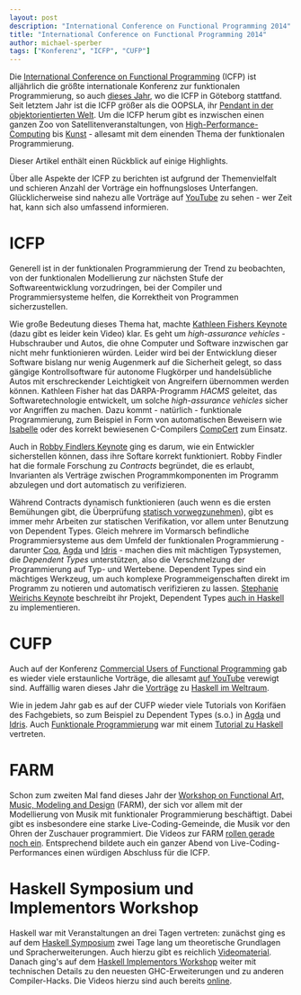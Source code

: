 ```yaml
---
layout: post
description: "International Conference on Functional Programming 2014"
title: "International Conference on Functional Programming 2014"
author: michael-sperber
tags: ["Konferenz", "ICFP", "CUFP"]
---
```


Die [International Conference on Functional
Programming](http://icfpconference.org/) (ICFP) ist alljährlich die
größte internationale Konferenz zur funktionalen Programmierung, so
auch [dieses Jahr](http://icfpconference.org/icfp2014/program.html),
wo die ICFP in Göteborg stattfand.  Seit letztem Jahr ist die ICFP
größer als die OOPSLA, ihr [Pendant in der objektorientierten
Welt](http://oopsla.org/).  Um die ICFP herum gibt es inzwischen einen
ganzen Zoo von Satellitenveranstaltungen, von
[High-Performance-Computing](https://sites.google.com/site/fhpcworkshops/)
bis [Kunst](http://functional-art.org/) - allesamt mit dem einenden
Thema der funktionalen Programmierung.

Dieser Artikel enthält einen Rückblick auf einige Highlights.

<!-- more start -->

Über alle Aspekte der ICFP zu berichten ist aufgrund der
Themenvielfalt und schieren Anzahl der Vorträge ein hoffnungsloses
Unterfangen.  Glücklicherweise sind nahezu alle Vorträge auf
[YouTube](https://www.youtube.com/channel/UCP9g4dLR7xt6KzCYntNqYcw/playlists)
zu sehen - wer Zeit hat, kann sich also umfassend informieren.

# ICFP

Generell ist in der funktionalen Programmierung der Trend zu
beobachten, von der funktionalen Modellierung zur nächsten Stufe der
Softwareentwicklung vorzudringen, bei der Compiler und
Programmiersysteme helfen, die Korrektheit von Programmen
sicherzustellen.

Wie große Bedeutung dieses Thema hat, machte [Kathleen Fishers
Keynote](http://dl.acm.org/citation.cfm?id=2628165&CFID=431100116&CFTOKEN=10660488)
(dazu gibt es leider kein Video) klar.  Es geht um *high-assurance
vehicles* - Hubschrauber und Autos, die ohne Computer und Software
inzwischen gar nicht mehr funktionieren würden.  Leider wird bei der
Entwicklung dieser Software bislang nur wenig Augenmerk auf die
Sicherheit gelegt, so dass gängige Kontrollsoftware für autonome
Flugkörper und handelsübliche Autos mit erschreckender Leichtigkeit
von Angreifern übernommen werden können.  Kathleen Fisher hat das
DARPA-Programm *HACMS* geleitet, das Softwaretechnologie entwickelt,
um solche *high-assurance vehicles* sicher vor Angriffen zu machen.
Dazu kommt - natürlich - funktionale Programmierung, zum Beispiel in
Form von automatischen Beweisern wie
[Isabelle](http://isabelle.in.tum.de/) oder des korrekt bewiesenen
C-Compilers [CompCert](http://compcert.inria.fr/) zum Einsatz.

Auch in [Robby Findlers
Keynote](https://www.youtube.com/watch?v=gXTbMPVFP1M&index=12&list=PL4UWOFngo5DVBqifWX6ZlXJ7idxWaOP69)
ging es darum, wie ein Entwickler sicherstellen können, dass ihre
Softare korrekt funktioniert.  Robby Findler hat die formale Forschung
zu *Contracts* begründet, die es erlaubt, Invarianten als Verträge
zwischen Programmkomponenten im Programm abzulegen und dort
automatisch zu verifizieren.

Während Contracts dynamisch funktionieren (auch wenn es die ersten
Bemühungen gibt, die Überprüfung [statisch
vorwegzunehmen](https://www.youtube.com/watch?v=o2VE4WwW6sA)), gibt es
immer mehr Arbeiten zur statischen Verifikation, vor allem unter
Benutzung von Dependent Types.  Gleich mehrere im Vormarsch
befindliche Programmiersysteme aus dem Umfeld der funktionalen
Programmierung - darunter [Coq](http://coq.inria.fr/),
[Agda](http://wiki.portal.chalmers.se/agda/) und
[Idris](http://idris-lang.org/) - machen dies mit mächtigen
Typsystemen, die *Dependent Types* unterstützen, also die
Verschmelzung der Programmierung auf Typ- und Wertebene.  Dependent
Types sind ein mächtiges Werkzeug, um auch komplexe
Programmeigenschaften direkt im Programm zu notieren und automatisch
verifizieren zu lassen.  [Stephanie Weirichs
Keynote](https://www.youtube.com/watch?v=rhWMhTjQzsU) beschreibt ihr
Projekt, Dependent Types [auch in
Haskell](https://ghc.haskell.org/trac/ghc/wiki/DependentHaskell) zu
implementieren.

# CUFP

Auch auf der Konferenz [Commercial Users of Functional
Programming](http://cufp.org/2014/) gab es wieder viele erstaunliche
Vorträge, die allesamt [auf
YouTube](https://www.youtube.com/watch?v=CVcyA16KWw4&list=PL4UWOFngo5DVRnB4OBL1Oi6pzEeHhaI01)
verewigt sind.  Auffällig waren dieses Jahr die
[Vorträge](https://www.youtube.com/watch?v=Wu8eJh6OqhI) zu [Haskell im
Weltraum](https://www.youtube.com/watch?v=QpRGe5d3ouo).

Wie in jedem Jahr gab es auf der CUFP wieder viele Tutorials von
Korifäen des Fachgebiets, so zum Beispiel zu Dependent Types (s.o.) in
[Agda](http://cufp.org/2014/t1-ulf-norell-programming-with-dependent-types.html)
und
[Idris](http://cufp.org/2014/t5-edwin-brady-idris-practical-software-verification-with-Dependent-types.html).
Auch [Funktionale
Programmierung](http://funktionale-programmierung.de/) war mit einem
[Tutorial zu
Haskell](http://cufp.org/2014/t2-stefan-wehr-haskell-in-the-real-world.html)
vertreten.

# FARM

Schon zum zweiten Mal fand dieses Jahr der [Workshop on Functional
Art, Music, Modeling and Design](http://functional-art.org/) (FARM),
der sich vor allem mit der Modellierung von Musik mit funktionaler
Programmierung beschäftigt.  Dabei gibt es insbesondere eine starke
Live-Coding-Gemeinde, die Musik vor den Ohren der Zuschauer
programmiert.  Die Videos zur FARM [rollen gerade noch
ein](https://www.youtube.com/channel/UCf7H_pjnsMB3FQyf_mUXBAA).
Entsprechend bildete auch ein ganzer Abend von
Live-Coding-Performances einen würdigen Abschluss für die ICFP.

# Haskell Symposium und Implementors Workshop

Haskell war mit Veranstaltungen an drei Tagen vertreten: zunächst
ging es auf dem
[Haskell Symposium](http://www.haskell.org/haskell-symposium/2014/) zwei
Tage lang um theoretische Grundlagen und Spracherweiterungen. Auch hierzu
gibt es reichlich
[Videomaterial](https://www.youtube.com/playlist?list=PL4UWOFngo5DXuUiMCNumrFhaDfMx54QgV).
Danach ging's auf dem
[Haskell Implementors Workshop](http://www.haskell.org/haskellwiki/HaskellImplementorsWorkshop/2014)
weiter mit technischen Details zu den neuesten GHC-Erweiterungen und zu
anderen Compiler-Hacks. Die Videos hierzu sind auch bereits
[online](https://www.youtube.com/playlist?list=PL4UWOFngo5DW6nKDjK0UB5Oy9zmdWdo7K).

<!-- more end -->
